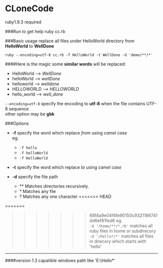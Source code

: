 CLoneCode
============
ruby1.9.3 required

###Run to get help
    ruby cc.rb

###Basic usage
replace all files under HelloWorld directory from **HelloWorld** to **WellDone** 

    ruby --encoding=utf-8 cc.rb -f HelloWorld -t WellDone -d 'demo/**/*'

####Here is the magic
some **similar words** will be replaced:
* HelloWorld --> *WellDone*
* helloWorld --> *wellDone*
* helloworld --> *welldone*
* HELLOWORLD --> *HELLOWORLD*
* hello_world --> *well_done*

`--encoding=utf-8` specify the encoding to **utf-8** when the file contains UTF-8 sequence  
other option may be **gbk**

###Options
- **-f** specify the word which replace *from*  using *camel case*  
  eg.
  - `-f hello`  
  - `-f helloWorld`
  - `-f HelloWorld`

- **-t** specify the word which replace *to*  using *camel case*

- **-d** specify the file path
  - \*\*  Matches directories recursively.
  - \*    Matches any file
  - ?     Matches any one character
<<<<<<< HEAD

=======
  
>>>>>>> 68f4a9e04f4fe90150c9321186741dd6ef81fed6
    eg.  
    `-d '/home/**/*.rb'` matches all ruby files in home or subdirecory  
    `-d '/hello*/*'` matches all files in direcory which starts with 'hello'
 



----------------------
####version 1.3
capatible windows path like 'E:\Hello\*'

